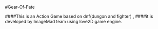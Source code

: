 #Gear-Of-Fate

####This is an Action Game based on dnf(dungon and fighter) , 
####it is developed by ImageMad team using love2D game engine.